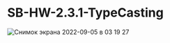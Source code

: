 # SB-HW-2.3.1-TypeCasting
![Снимок экрана 2022-09-05 в 03 19 27](https://user-images.githubusercontent.com/112563277/188339659-37276a8d-a98a-43b8-a236-e8975ba2a3b1.png)
